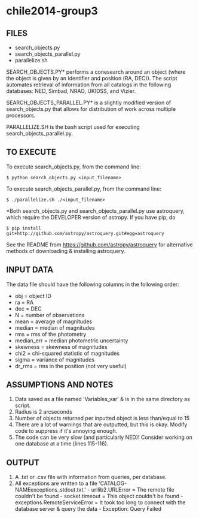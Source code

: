 chile2014-group3
================

FILES
------
  - search_objects.py
  - search\_objects\_parallel.py
  - parallelize.sh
  
SEARCH_OBJECTS.PY* performs a conesearch around an object (where the object is given by an identifier and position (RA, DEC)). The script automates retrieval of information from all catalogs in the following databases: NED, Simbad, NRAO, UKIDSS, and Vizier.

SEARCH\_OBJECTS\_PARALLEL.PY* is a slightly modified version of search\_objects.py that allows for distribution of work across multiple processors. 

PARALLELIZE.SH is the bash script used for executing search\_objects\_parallel.py.

TO EXECUTE
------
To execute search\_objects.py, from the command line:



    $ python search_objects.py <input_filename>

To execute search\_objects\_parallel.py, from the command line:



    $ ./parallelize.sh ./<input_filename>
    
*Both search\_objects.py and search\_objects\_parallel.py use astroquery, which require the DEVELOPER version of astropy. If you have pip, do 



    $ pip install git+http://github.com/astropy/astroquery.git#egg=astroquery
    
See the README from https://github.com/astropy/astroquery for alternative methods of downloading & installing astroquery.

INPUT DATA
------
The data file should have the following columns in the following order:
  - obj = object ID
  - ra = RA
  - dec = DEC
  - N = number of observations
  - mean = average of magnitudes
  - median = median of magnitudes
  - rms = rms of the photometry
  - median_err = median photometric uncertainty
  - skewness = skewness of magnitudes
  - chi2 = chi-squared statistic of magnitudes
  - sigma = variance of magnitudes
  - dr_rms = rms in the position (not very useful)

ASSUMPTIONS AND NOTES
------
  1. Data saved as a file named 'Variables_var' & is in the same directory as  script.
  2. Radius is 2 arcseconds
  3. Number of objects returned per inputted object is less than/equal to 15
  4. There are a lot of warnings that are outputted, but this is okay. Modify code to suppress if it's annoying enough.
  5. The code can be very slow (and particularly NED)! Consider working on one database at a time (lines 115-116).

OUTPUT
------
  1. A .txt or .csv file with information from queries, per database.
  2. All exceptions are written to a file 'CATALOG-NAMEexceptions_stdout.txt.'
    - urllib2.URLError = The remote file couldn't be found
    - socket.timeout   = This object couldn't be found
    - exceptions.RemoteServiceError = It took too long to connect with the database server & query the data
    - Exception: Query Failed
